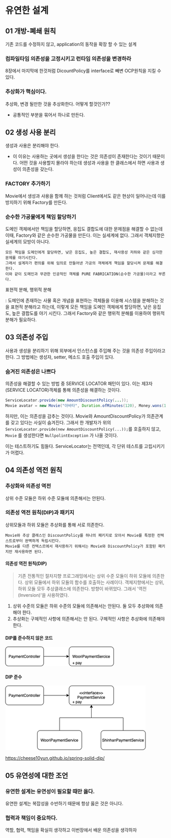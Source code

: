 # 유연한 설계



## 01 개방-폐쇄 원칙

기존 코드를 수정하지 않고, application의 동작을 확장 할 수 있는 설계



### 컴파일타임 의존성을 고정시키고 런타임 의존성을 변경하라

8장에서 마지막에 한것처럼 DicountPolicy를 interface로 빼변 OCP원칙을 지킬 수 있다.



### 추상화가 핵심이다.

추상화, 변경 될만한 것을 추상화한다. 어떻게 할것인가??

- 공통적인 부분을 묶어서 하나로 만든다.



## 02 생성 사용 분리

생성과 사용은 분리해야 한다.

- 이 이유는 사용하는 곳에서 생성을 한다는 것은 의존성이 존재한다는 것이기 때문이다. 어떤 것을 사용할지 몰라야 하는데 생성과 사용을 한 클래스에서 하면 사용과 생성이 의존성을 갖는다.



### FACTORY 추가하기

Movie에서 생성과 사용을 함께 하는 것처럼 Client에서도 같은 현상이 일어나는데 이를 방지하기 위해 Factory를 만든다.





### 순수한 가공물에게 책임 할당하기

도메인 객체에서만 책임을 할당하면, 응집도 결합도에 대한 문제점을 해결할 수 없는데 이때, Factory와 같은 순수한 가공물을 만든다. 이는 실세계에 없다. 그래서 객체지향은 실세계의 모방이 아니다.

```
모든 책임을 도메인에게 할당하면, 낮은 응집도, 높은 결합도, 재사용성 저하와 같은 심각한 문제를 야기시킨다. 
그래서 설계자가 편의를 위해 임의로 만들어낸 가공의 객체에게 책임을 할당시켜 문제를 해결한다. 
이와 같이 도메인과 무관한 인공적인 객체를 PURE FABRICATION(순수한 가공물)이라고 부른다.
```



표현적 분해, 행위적 분해

: 도메인에 존재하는 사물 혹은 개념을 표현하는 객체들을 이용해 시스템을 분해하는 것을 표현적 분해라고 하는데, 이렇게 모든 책임을 도메인 객체에게 할당하면, 낮은 응집도, 높은 결합도를 야기 시킨다. 그래서 Factory와 같은 행위적 분해를 이용하여 행위적 분해가 필요하다.



## 03 의존성 주입

사용과 생성을 분리하기 위해 외부에서 인스턴스를 주입해 주는 것을 의존성 주입이라고 한다. 그 방법에는 생성자, setter, 메소드 호출 주입이 있다.



### 숨겨진 의존성은 나쁘다

의존성을 해결할 수 있는 방법 중 SERVICE LOCATOR 패턴이 있다. 이는 제3자(SERVICE LOCATOR)객체를 통해 의존성을 해결하는 것이다.

```java
ServiceLocator.provide(new AmountDiscountPolicy(...));
Movie avatar = new Movie("아바타", Duration.ofMinutes(120), Money.wons(10000));
```

하지만, 이는 의존성을 감추는 것이다. Movie와 AmountDiscountPolicy가 의존관계를 갖고 있다는 사실이 숨겨진다. 그래서 한 개발자가 위의 ```ServiceLocator.provide(new AmountDiscountPolicy(...));```를 호출하지 않고, ```Movie``` 를 생성한다면 ```NullpolintException``` 가 나올 것이다.

이는 테스트하기도 힘들다. ServiceLocator는 전역인데, 각 단위 테스트를 고립시키기가 어렵다.



## 04 의존성 역전 원칙

### 추상화와 의존성 역전

상위 수준 모듈은 하위 수준 모듈에 의존해서는 안된다.



### 의존성 역전 원칙(DIP)과 패키지

상위모듈과 하위 모듈은 추상화를 통해 서로 의존한다.

```
Movie와 추상 클래스인 DiscountPolicy를 하나의 패키지로 모아서 Movie를 특정한 컨텍스트로부터 완벽하게 독립시킨다.
Movie를 다른 컨텍스르에서 재사용하기 위해서는 Movie와 DiscountPolicy가 포함된 패키지만 재사용하면 된다.
```



#### 의존성 역전 원칙(DIP)

> 기존 전통적인 절차지향 프로그래밍에서는 상위 수준 모듈이 하위 모듈에 의존한다. 상위 모듈에서 하위 모듈의 함수를 호출하는 사례이다. 객체지향에서는 상위, 하위 모듈 모두 추상클래스에 의존한다. 방향이 바뀌었다. 그래서 '역전(Inversion)'을 사용하였다.

1. 상위 수준의 모듈은 하위 수준의 모듈에 의존해서는 안된다. 둘 모두 추상화에 의존해야 한다.
2. 추상화는 구체적인 사항에 의존해서는 안 된다. 구체적인 사항은 추상화에 의존해야 한다.



#### DIP를 준수하지 않은 코드

![image](./drawio/09-1.png)



#### DIP 준수

![image](./drawio/09-2.png)





https://cheese10yun.github.io/spring-solid-dip/



## 05 유연성에 대한 조언

### 유연한 설계는 유연성이 필요할 때만 옳다.

유연한 설계는 복잡성을 수반하기 때문에 항상 옳은 것은 아니다.



### 협력과 책임이 중요하다.

역할, 협력, 책임을 확실히 생각하고 이번장에서 배운 의존성을 생각하자

